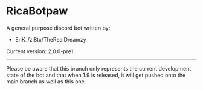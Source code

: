 # RicaBotpaw

A general purpose discord bot written by:
- EnK_/zi8tx/TheRealDreamzy

Current version: 2.0.0-pre1

----------
Please be aware that this branch only represents the current development state of the bot and that when 1.9 is released, it will get pushed onto the main branch as well as this one.
